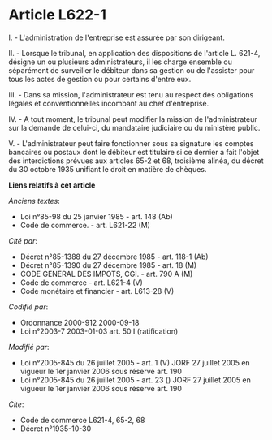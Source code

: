 # Article L622-1

I. - L'administration de l'entreprise est assurée par son dirigeant.

II. - Lorsque le tribunal, en application des dispositions de l'article L. 621-4, désigne un ou plusieurs administrateurs, il
les charge ensemble ou séparément de surveiller le débiteur dans sa gestion ou de l'assister pour tous les actes de gestion
ou pour certains d'entre eux.

III. - Dans sa mission, l'administrateur est tenu au respect des obligations légales et conventionnelles incombant au chef
d'entreprise.

IV. - A tout moment, le tribunal peut modifier la mission de l'administrateur sur la demande de celui-ci, du mandataire
judiciaire ou du ministère public.

V. - L'administrateur peut faire fonctionner sous sa signature les comptes bancaires ou postaux dont le débiteur est
titulaire si ce dernier a fait l'objet des interdictions prévues aux articles 65-2 et 68, troisième alinéa, du décret du 30
octobre 1935 unifiant le droit en matière de chèques.

**Liens relatifs à cet article**

_Anciens textes_:

  - Loi n°85-98 du 25 janvier 1985 - art. 148 (Ab)
  - Code de commerce. - art. L621-22 (M)

_Cité par_:

  - Décret n°85-1388 du 27 décembre 1985 - art. 118-1 (Ab)
  - Décret n°85-1390 du 27 décembre 1985 - art. 18 (M)
  - CODE GENERAL DES IMPOTS, CGI. - art. 790 A (M)
  - Code de commerce - art. L621-4 (V)
  - Code monétaire et financier - art. L613-28 (V)

_Codifié par_:

  - Ordonnance 2000-912 2000-09-18
  - Loi n°2003-7 2003-01-03 art. 50 I (ratification)

_Modifié par_:

  - Loi n°2005-845 du 26 juillet 2005 - art. 1 (V) JORF 27 juillet 2005 en vigueur le 1er janvier 2006 sous réserve art. 190
  - Loi n°2005-845 du 26 juillet 2005 - art. 23 () JORF 27 juillet 2005 en vigueur le 1er janvier 2006 sous réserve art. 190

_Cite_:

  - Code de commerce L621-4, 65-2, 68
  - Décret n°1935-10-30
